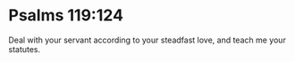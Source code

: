 # Psalms 119:124

Deal with your servant according to your steadfast love, and teach me your statutes.

